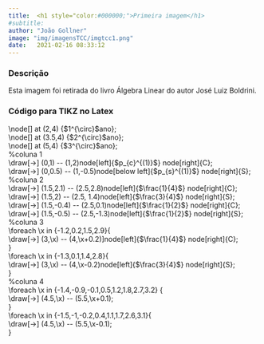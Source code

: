 ```yaml
---
title:  <h1 style="color:#000000;">Primeira imagem</h1>
#subtitle: 
author: "João Gollner"
image: "img/imagensTCC/imgtcc1.png"
date:   2021-02-16 08:33:12
---
```


### Descrição

<p style="text-align: justify;">
Esta imagem foi retirada do livro Álgebra Linear do autor José Luiz Boldrini.
</p>

### Código para TIKZ no Latex

<p style="text-align: justify;">
\node[] at (2,4) {$1^{\circ}$ano}; <br>
\node[] at (3.5,4) {$2^{\circ}$ano}; <br>
\node[] at (5,4) {$3^{\circ}$ano}; <br>
%coluna 1 <br>
\draw[->] (0,1) -- (1,2)node[left]{$p_{c}^{(1)}$} node[right]{C}; <br>
\draw[->] (0,0.5) -- (1,-0.5)node[below left]{$p_{s}^{(1)}$} node[right]{S}; <br>
%coluna 2 <br>
\draw[->] (1.5,2.1) -- (2.5,2.8)node[left]{$\frac{1}{4}$} node[right]{C}; <br>
\draw[->] (1.5,2) -- (2.5, 1.4)node[left]{$\frac{3}{4}$} node[right]{S}; <br>
\draw[->] (1.5,-0.4) -- (2.5,0.1)node[left]{$\frac{1}{2}$} node[right]{C}; <br>
\draw[->] (1.5,-0.5) -- (2.5,-1.3)node[left]{$\frac{1}{2}$} node[right]{S}; <br>
%coluna 3 <br>
\foreach \x in {-1.2,0.2,1.5,2.9}{ <br>
\draw[->] (3,\x) -- (4,\x+0.2)]node[left]{$\frac{1}{4}$} node[right]{C}; <br>
} <br>
\foreach \x in {-1.3,0.1,1.4,2.8}{ <br>
\draw[->] (3,\x) -- (4,\x-0.2)node[left]{$\frac{3}{4}$} node[right]{S}; <br>
} <br>
%coluna 4 <br>
\foreach \x in {-1.4,-0.9,-0.1,0.5,1.2,1.8,2.7,3.2} { <br>
\draw[->] (4.5,\x) -- (5.5,\x+0.1); <br>
} <br>
\foreach \x in {-1.5,-1,-0.2,0.4,1.1,1.7,2.6,3.1}{ <br>
\draw[->] (4.5,\x) -- (5.5,\x-0.1); <br>
}
</p>


